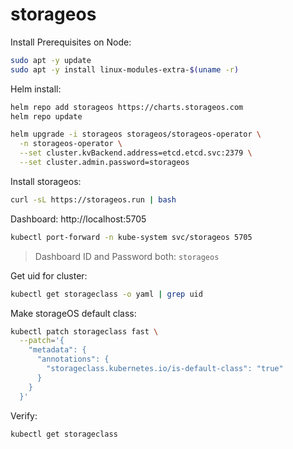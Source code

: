 # storageos

Install Prerequisites on Node:
```bash
sudo apt -y update
sudo apt -y install linux-modules-extra-$(uname -r)
```

Helm install:
```bash
helm repo add storageos https://charts.storageos.com
helm repo update

helm upgrade -i storageos storageos/storageos-operator \
  -n storageos-operator \
  --set cluster.kvBackend.address=etcd.etcd.svc:2379 \
  --set cluster.admin.password=storageos
```

Install storageos:
```bash
curl -sL https://storageos.run | bash
```

Dashboard: http://localhost:5705
```bash
kubectl port-forward -n kube-system svc/storageos 5705
```
> Dashboard ID and Password both: `storageos`

Get uid for cluster:
```bash
kubectl get storageclass -o yaml | grep uid
```

Make storageOS default class:
```bash
kubectl patch storageclass fast \
  --patch='{
    "metadata": {
      "annotations": {
        "storageclass.kubernetes.io/is-default-class": "true"
      }
    }
  }'
```

Verify:
```bash
kubectl get storageclass
```
